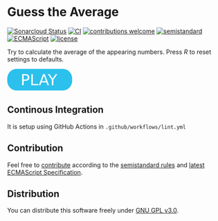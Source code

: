 # Guess the Average

[![Sonarcloud Status](https://sonarcloud.io/api/project_badges/measure?project=berkerol_guess-the-average&metric=alert_status)](https://sonarcloud.io/dashboard?id=berkerol_guess-the-average)
[![CI](https://github.com/berkerol/guess-the-average/actions/workflows/lint.yml/badge.svg?branch=master)](https://github.com/berkerol/guess-the-average/actions/workflows/lint.yml)
[![contributions welcome](https://img.shields.io/badge/contributions-welcome-brightgreen.svg)](https://github.com/berkerol/guess-the-average/issues)
[![semistandard](https://img.shields.io/badge/code%20style-semistandard-brightgreen.svg)](https://github.com/Flet/semistandard)
[![ECMAScript](https://img.shields.io/badge/ECMAScript-latest-brightgreen.svg)](https://www.ecma-international.org/ecma-262)
[![license](https://img.shields.io/badge/license-GNU%20GPL%20v3.0-blue.svg)](https://github.com/berkerol/guess-the-average/blob/master/LICENSE)

Try to calculate the average of the appearing numbers. Press _R_ to reset settings to defaults.

[![button](play.png)](https://berkerol.github.io/guess-the-average/gta.html)

## Continous Integration

It is setup using GitHub Actions in `.github/workflows/lint.yml`

## Contribution

Feel free to [contribute](https://github.com/berkerol/guess-the-average/issues) according to the [semistandard rules](https://github.com/Flet/semistandard) and [latest ECMAScript Specification](https://www.ecma-international.org/ecma-262).

## Distribution

You can distribute this software freely under [GNU GPL v3.0](https://github.com/berkerol/guess-the-average/blob/master/LICENSE).
